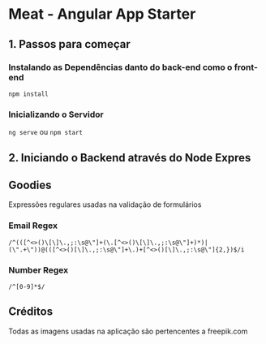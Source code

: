 # Meat - Angular App Starter

## 1. Passos para começar


### Instalando as Dependências danto do back-end como o front-end

`npm install`

### Inicializando o Servidor

`ng serve` ou `npm start`

## 2. Iniciando o Backend através do Node Expres


## Goodies

Expressões regulares usadas na validação de formulários

### Email Regex

`/^(([^<>()\[\]\.,;:\s@\"]+(\.[^<>()\[\]\.,;:\s@\"]+)*)|(\".+\"))@(([^<>()[\]\.,;:\s@\"]+\.)+[^<>()[\]\.,;:\s@\"]{2,})$/i`

### Number Regex

`/^[0-9]*$/`


## Créditos

Todas as imagens usadas na aplicação são pertencentes a freepik.com
